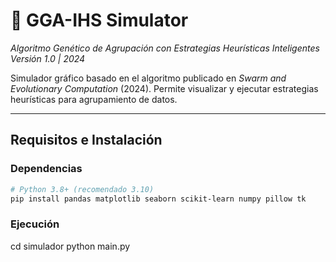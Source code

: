 # 🧬 GGA-IHS Simulator 
*Algoritmo Genético de Agrupación con Estrategias Heurísticas Inteligentes*  
*Versión 1.0 | 2024*  

Simulador gráfico basado en el algoritmo publicado en *Swarm and Evolutionary Computation* (2024). Permite visualizar y ejecutar estrategias heurísticas para agrupamiento de datos.

---

## Requisitos e Instalación

### Dependencias
```bash
# Python 3.8+ (recomendado 3.10)
pip install pandas matplotlib seaborn scikit-learn numpy pillow tk
```

### Ejecución

cd simulador
python main.py

